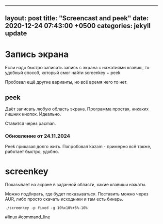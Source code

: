 
---
layout: post
title:  "Screencast and peek"
date: 2020-12-24 07:43:00 +0500
categories: jekyll update
---

# Запись экрана

Если надо быстро записать запись с экрана с нажатиями клавиш, то удобный способ, который смог найти
screenkey + peek

Пробовал ещё другие варианты, но всё время чего то нет.

## peek

Даёт записать любую область экрана. Программа простая, никаких лишних кнопок. Идеально.

Ставится через pacman.

### Обновление от 24.11.2024
Peek приказал долго жить. Попробовал kazam - примерно всё также, работает быстро, удобно.

# screenkey

Показывает на экране в заданной области, какие клавиши нажаты.

Можно подбирать, где будет показываться. Поставить можно через AUR, либо просто скачать исходники и там есть бинарь.

```
./screenkey -p fixed -g 10%x10%+5%-10%
```

<!-- :public: -->
#linux 
#command_line 